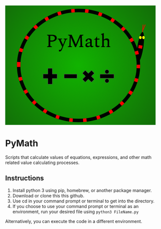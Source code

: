 ![](PyMath.png)
# PyMath
Scripts that calculate values of equations, expressions, and other math related value calculating processes. 
## Instructions
1. Install python 3 using pip, homebrew, or another package manager.
2. Download or clone this this github.
3. Use cd in your command prompt or terminal to get into the directory.
4. If you choose to use your command prompt or terminal as an environment, run your desired file using `python3 FileName.py`

Alternatively, you can execute the code in a different environment.
